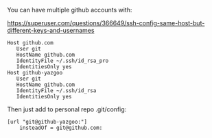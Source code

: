You can have multiple github accounts with:

https://superuser.com/questions/366649/ssh-config-same-host-but-different-keys-and-usernames

```ssh
Host github.com
   User git
   HostName github.com
   IdentityFile ~/.ssh/id_rsa_pro
   IdentitiesOnly yes
Host github-yazgoo
   User git
   HostName github.com
   IdentityFile ~/.ssh/id_rsa
   IdentitiesOnly yes
```

Then just add to personal repo .git/config:

```
[url "git@github-yazgoo:"]
    insteadOf = git@github.com:
```
